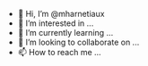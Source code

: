 - 👋 Hi, I’m @mharnetiaux
- 👀 I’m interested in ...
- 🌱 I’m currently learning ...
- 💞️ I’m looking to collaborate on ...
- 📫 How to reach me ...

<!---
mharnetiaux/mharnetiaux is a ✨ special ✨ repository because its `README.md` (this file) appears on your GitHub profile.
You can click the Preview link to take a look at your changes.
--->
